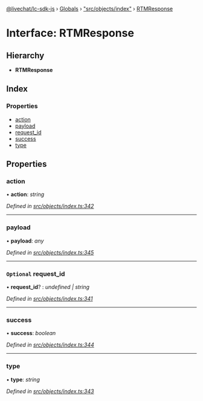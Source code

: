 [@livechat/lc-sdk-js](../README.md) › [Globals](../globals.md) › ["src/objects/index"](../modules/_src_objects_index_.md) › [RTMResponse](_src_objects_index_.rtmresponse.md)

# Interface: RTMResponse

## Hierarchy

* **RTMResponse**

## Index

### Properties

* [action](_src_objects_index_.rtmresponse.md#action)
* [payload](_src_objects_index_.rtmresponse.md#payload)
* [request_id](_src_objects_index_.rtmresponse.md#optional-request_id)
* [success](_src_objects_index_.rtmresponse.md#success)
* [type](_src_objects_index_.rtmresponse.md#type)

## Properties

###  action

• **action**: *string*

*Defined in [src/objects/index.ts:342](https://github.com/livechat/lc-sdk-js/blob/adb7bb1/src/objects/index.ts#L342)*

___

###  payload

• **payload**: *any*

*Defined in [src/objects/index.ts:345](https://github.com/livechat/lc-sdk-js/blob/adb7bb1/src/objects/index.ts#L345)*

___

### `Optional` request_id

• **request_id**? : *undefined | string*

*Defined in [src/objects/index.ts:341](https://github.com/livechat/lc-sdk-js/blob/adb7bb1/src/objects/index.ts#L341)*

___

###  success

• **success**: *boolean*

*Defined in [src/objects/index.ts:344](https://github.com/livechat/lc-sdk-js/blob/adb7bb1/src/objects/index.ts#L344)*

___

###  type

• **type**: *string*

*Defined in [src/objects/index.ts:343](https://github.com/livechat/lc-sdk-js/blob/adb7bb1/src/objects/index.ts#L343)*
